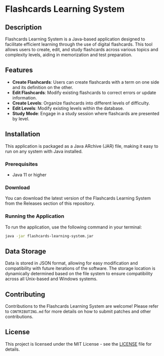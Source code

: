 # Flashcards Learning System

## Description

Flashcards Learning System is a Java-based application designed to facilitate efficient learning through the use of digital flashcards. This tool allows users to create, edit, and study flashcards across various topics and complexity levels, aiding in memorization and test preparation.

## Features

- **Create Flashcards**: Users can create flashcards with a term on one side and its definition on the other.
- **Edit Flashcards**: Modify existing flashcards to correct errors or update information.
- **Create Levels**: Organize flashcards into different levels of difficulty.
- **Edit Levels**: Modify existing levels within the database.
- **Study Mode**: Engage in a study session where flashcards are presented by level.

## Installation

This application is packaged as a Java ARchive (JAR) file, making it easy to run on any system with Java installed.

### Prerequisites

- Java 11 or higher

### Download

You can download the latest version of the Flashcards Learning System from the Releases section of this repository.

### Running the Application

To run the application, use the following command in your terminal:

```bash
java -jar flashcards-learning-system.jar
```

## Data Storage

Data is stored in JSON format, allowing for easy modification and compatibility with future iterations of the software. The storage location is dynamically determined based on the file system to ensure compatibility across all Unix-based and Windows systems.

## Contributing

Contributions to the Flashcards Learning System are welcome! Please refer to `CONTRIBUTING.md` for more details on how to submit patches and other contributions.

## License

This project is licensed under the MIT License - see the [LICENSE](LICENSE) file for details.
